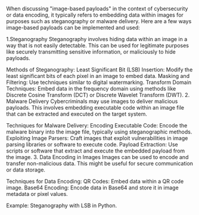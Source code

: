 When discussing "image-based payloads" in the context of cybersecurity or data encoding, it typically refers to embedding data within images for purposes such as steganography or malware delivery. Here are a few ways image-based payloads can be implemented and used:

1.Steganography
Steganography involves hiding data within an image in a way that is not easily detectable. This can be used for legitimate purposes like securely transmitting sensitive information, or maliciously to hide payloads.

Methods of Steganography:
Least Significant Bit (LSB) Insertion:
Modify the least significant bits of each pixel in an image to embed data.
Masking and Filtering:
Use techniques similar to digital watermarking.
Transform Domain Techniques:
Embed data in the frequency domain using methods like Discrete Cosine Transform (DCT) or Discrete Wavelet Transform (DWT).
2. Malware Delivery
Cybercriminals may use images to deliver malicious payloads. This involves embedding executable code within an image file that can be extracted and executed on the target system.

Techniques for Malware Delivery:
Encoding Executable Code:
Encode the malware binary into the image file, typically using steganographic methods.
Exploiting Image Parsers:
Craft images that exploit vulnerabilities in image parsing libraries or software to execute code.
Payload Extraction:
Use scripts or software that extract and execute the embedded payload from the image.
3. Data Encoding in Images
Images can be used to encode and transfer non-malicious data. This might be useful for secure communication or data storage.

Techniques for Data Encoding:
QR Codes:
Embed data within a QR code image.
Base64 Encoding:
Encode data in Base64 and store it in image metadata or pixel values.

Example: Steganography with LSB in Python.
